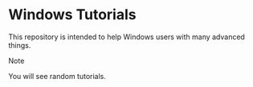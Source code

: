 # Windows Tutorials
This repository is intended to help Windows users with many advanced things.

>[!NOTE]
>You will see random tutorials.
